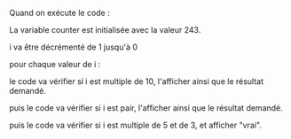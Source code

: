 Quand on exécute le code :

La variable counter est initialisée avec la valeur 243.

i va être décrémenté de 1 jusqu'à 0

pour chaque valeur de i :

le code va vérifier si i est multiple de 10, l'afficher ainsi que le résultat demandé.

puis le code va vérifier si i est pair, l'afficher ainsi que le résultat demandé.

puis le code va vérifier si i est multiple de 5 et de 3, et afficher "vrai".

